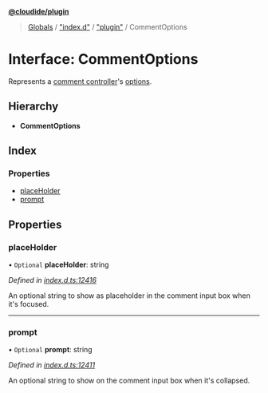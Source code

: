 **[@cloudide/plugin](../README.md)**

> [Globals](../README.md) / ["index.d"](../modules/_index_d_.md) / ["plugin"](../modules/_index_d_._plugin_.md) / CommentOptions

# Interface: CommentOptions

Represents a [comment controller](#CommentController)'s [options](#CommentController.options).

## Hierarchy

* **CommentOptions**

## Index

### Properties

* [placeHolder](_index_d_._plugin_.commentoptions.md#placeholder)
* [prompt](_index_d_._plugin_.commentoptions.md#prompt)

## Properties

### placeHolder

• `Optional` **placeHolder**: string

*Defined in [index.d.ts:12416](https://github.com/shuyaqian/cloudide-plugin-api/blob/9d985be/index.d.ts#L12416)*

An optional string to show as placeholder in the comment input box when it's focused.

___

### prompt

• `Optional` **prompt**: string

*Defined in [index.d.ts:12411](https://github.com/shuyaqian/cloudide-plugin-api/blob/9d985be/index.d.ts#L12411)*

An optional string to show on the comment input box when it's collapsed.
